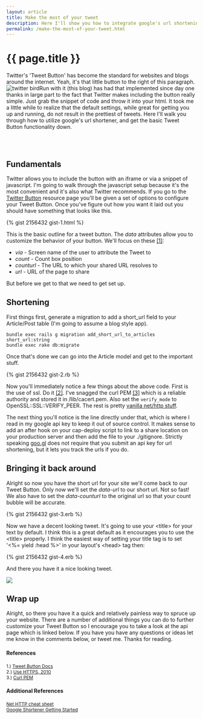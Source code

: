 ```yaml
---
layout: article
title: Make the most of your tweet
description: Here I'll show you how to integrate google's url shortening service, and Twitter's tweet button to help make your site's tweet a little more friendly.
permalink: /make-the-most-of-your-tweet.html
---
```


# {{ page.title }}

Twitter's 'Tweet Button' has become the standard for websites and blogs around the internet. Yeah, it's that little button to the right of this paragraph. <img alt="twitter bird" src="http://www.jonathan-jackson.net/assets/single_bird.png" style="vertical-align:bottom;float:left"/> Run with it (this blog) has had that implemented since day one thanks in large part to the fact that Twitter makes including the button really simple.  Just grab the snippet of code and throw it into your html.  It took me a little while to realize that the default settings, while great for getting you up and running, do not result in the prettiest of tweets.  Here I'll walk you through how to utilize google's url shortener, and get the basic Tweet Button functionality down.

<br/><br/>

## Fundamentals

Twitter allows you to include the button with an iframe or via a snippet of javascript.  I'm going to walk through the javascript setup because it's the most convenient and it's also what Twitter recommends.  If you go to the [Twitter Button](https://twitter.com/about/resources/tweetbutton) resource page you'll be given a set of options to configure your Tweet Button.  Once you've figure out how you want it laid out you should have something that looks like this.

{% gist 2156432 gist-1.html %}

This is the basic outline for a tweet button.  The _data_ attributes allow you to customize the behavior of your button.  We'll focus on these [[1]](https://dev.twitter.com/docs/tweet-button):

* _via_ - Screen name of the user to attribute the Tweet to
* _count_ - Count box position
* _counturl_ - The URL to which your shared URL resolves to
* _url_ - URL of the page to share

But before we get to that we need to get set up.

## Shortening


First things first, generate a migration to add a short_url field to your Article/Post table (I'm going to assume a blog style app).


    bundle exec rails g migration add_short_url_to_articles short_url:string
    bundle exec rake db:migrate


Once that's done we can go into the Article model and get to the important stuff.

{% gist 2156432 gist-2.rb %}

Now you'll immediately notice a few things about the above code.  First is the use of ssl.  Do it [[2]](http://www.rubyinside.com/how-to-cure-nethttps-risky-default-https-behavior-4010.html). I've snagged the curl PEM [[3]](http://curl.haxx.se/ca/cacert.pem) which is a reliable authority and stored it in /lib/cacert.pem. Also set the `verify_mode` to OpenSSL::SSL::VERIFY_PEER.  The rest is pretty [vanilla net/http stuff](https://github.com/augustl/net-http-cheat-sheet).

The next thing you'll notice is the line directly under that, which is where I read in my google api key to keep it out of source control.  It makes sense to add an after hook on your cap-deploy script to link to a share location on your production server and then add the file to your ./gitignore. Strictly speaking [goo.gl](http://goo.gl/) does not require that you submit an api key for url shortening, but it lets you track the urls if you do.

## Bringing it back around

Alright so now you have the short url for your site we'll come back to our Tweet Button.  Only now we'll set the _data-url_ to our short url.  Not so fast!  We also have to set the _data-counturl_ to the original url so that your count bubble will be accurate.

{% gist 2156432 gist-3.erb %}

Now we have a decent looking tweet.  It's going to use your &lt;title&gt; for your text by default.  I think this is a great default as it encourages you to use the &lt;title&gt; properly.  I think the easiest way of setting your title tag is to set '<%= yield :head %>' in your layout's &lt;head&gt; tag then:

{% gist 2156432 gist-4.erb %}

And there you have it a nice looking tweet.

<img src="http://www.jonathan-jackson.net/assets/share_tweet_screen_shot.png"/>

## Wrap up

Alright, so there you have it a quick and relatively painless way to spruce up your website.  There are a number of additional things you can do to further customize your Tweet Button so I encourage you to take a look at the api page which is linked below.  If you have you have any questions or ideas let me know in the comments below, or tweet me.  Thanks for reading.

#### References
<span  style="font-size:12px;">1.) [Tweet Button Docs](https://dev.twitter.com/docs/tweet-button)</span><br/>
<span  style="font-size:12px;">2.) [Use HTTPS, 2010](http://www.rubyinside.com/how-to-cure-nethttps-risky-default-https-behavior-4010.html)</span><br/>
<span  style="font-size:12px;">3.) [Curl PEM](http://curl.haxx.se/ca/cacert.pem)</span><br/>

#### Additional References
<span style="font-size:12px;">[Net HTTP cheat sheet](https://github.com/augustl/net-http-cheat-sheet)</span><br/>
<span style="font-size:12px;">[Google Shortener Getting Started](http://code.google.com/apis/urlshortener/v1/getting_started.html)</span><br/>
